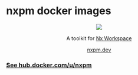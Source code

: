 # nxpm docker images

<p align="center"><img src="https://avatars0.githubusercontent.com/u/65322676?s=400&u=4a36f7a4110a16d674cba9610dae5d5e2966ab3a&v=4"></p>

<p align="center">A toolkit for <a href="https://github.com/nrwl/nx">Nx Workspace</a></p>

<p align="center"><a href="https://nxpm.dev/">nxpm.dev</a></p>

### [See hub.docker.com/u/nxpm](https://hub.docker.com/u/nxpm)
